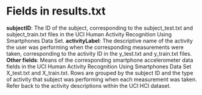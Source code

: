 Fields in results.txt
=====================

__subjectID__: The ID of the subject, corresponding to the subject_test.txt and subject_train.txt files in the UCI Human Activity Recognition Using Smartphones Data Set.
__activityLabel__: The descriptive name of the activity the user was performing when the corresponding measurements were taken, corresponding to the activity ID in the y_test.txt and y_train.txt files.
__Other fields__: Means of the corresponding smartphone accelerometer data fields in the UCI Human Activity Recognition Using Smartphones Data Set X_test.txt and X_train.txt. Rows are grouped by the subject ID and the type of activity that subject was performing when each measurement was taken. Refer back to the activity descriptions within the UCI HCI dataset.